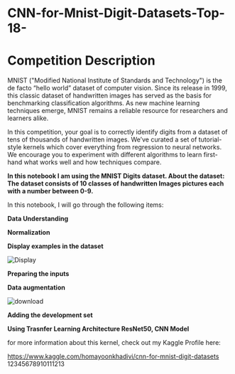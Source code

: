 # CNN-for-Mnist-Digit-Datasets-Top-18-

# Competition Description
MNIST ("Modified National Institute of Standards and Technology") is the de facto “hello world” dataset of computer vision. Since its release in 1999, this classic dataset of handwritten images has served as the basis for benchmarking classification algorithms. As new machine learning techniques emerge, MNIST remains a reliable resource for researchers and learners alike.

In this competition, your goal is to correctly identify digits from a dataset of tens of thousands of handwritten images. We’ve curated a set of tutorial-style kernels which cover everything from regression to neural networks. We encourage you to experiment with different algorithms to learn first-hand what works well and how techniques compare.

**In this notebook I am using the MNIST Digits dataset.  About the dataset: The dataset consists of 10 classes of handwritten Images pictures each with a number between 0-9.**

In this notebook, I will go through the following items:

**Data Understanding**

**Normalization**

**Display examples in the dataset**

![Display](https://user-images.githubusercontent.com/57557590/104821572-1b173380-5852-11eb-96df-61f6ecef514b.png)

**Preparing the inputs**

**Data augmentation**

![download](https://user-images.githubusercontent.com/57557590/104821591-413cd380-5852-11eb-82b3-f00b7a7e3cde.png)

**Adding the development set**

**Using Trasnfer Learning Architecture ResNet50, CNN Model**

for more information about this kernel, check out my Kaggle Profile here:

https://www.kaggle.com/homayoonkhadivi/cnn-for-mnist-digit-datasets
12345678910111213






